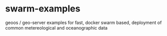 # swarm-examples
geoos / geo-server examples for fast, docker swarm based, deployment of common metereological and oceanographic data
